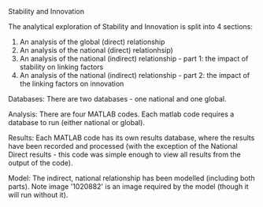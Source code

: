 Stability and Innovation 

The analytical exploration of Stability and Innovation is split into 4 sections: 
1) An analysis of the global (direct) relationship
2) An analysis of the national (direct) relationhsip) 
3) An analysis of the national (indirect) relationship -  part 1: the impact of stability on linking factors
4) An analysis of the national (indirect) relationship -  part 2: the impact of the linking factors on innovation

Databases:
There are two databases - one national and one global.

Analysis:
There are four MATLAB codes. Each matlab code requires a database to run (either national or global).

Results:
Each MATLAB code has its own results database, where the results have been recorded and processed (with the exception of the National Direct results - this code was simple enough to view all results from the output of the code).

Model:
The indirect, national relationship has been modelled (including both parts). Note image '1020882' is an image required by the model (though it will run without it).
